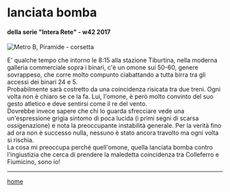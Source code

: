 # lanciata bomba  

#### della serie "Intera Rete" - w42 2017  
![](https://live.staticflickr.com/65535/49138061848_c231f95434_o.png "Metro B, Piramide - corsetta")  

E' qualche tempo che intorno le 8:15 alla stazione Tiburtina, nella moderna galleria commerciale sopra i binari, c'è un omone sui 50-60, genere sovrappeso,  che corre molto compunto ciabattando a tutta birra tra gli accessi dei binari 24 e 5.  
Probabilmente sarà costretto da una coincidenza risicata tra due treni. Ogni volta non è chiaro se ce la fa. Lui, l'omone, è però molto convinto del suo gesto atletico e deve sentirsi come il re del vento.   
Dovrebbe invece sapere che chi lo guarda sfrecciare vede una un'espressione grigia sintomo di poca lucida (i primi segni di scarsa ossigenazione) e nota la preoccupante instabilità generale. Per la verità fino ad ora non è successo nulla, nessuno è stato ancora travolto ma ogni volta si rischia.  
La cosa mi preoccupa perché quell'omone, quella lanciata bomba contro l'ingiustizia che cerca di prendere la maledetta coincidenza tra Colleferro e Fiumicino, sono io!  

---  
[home](/interarete.md) 